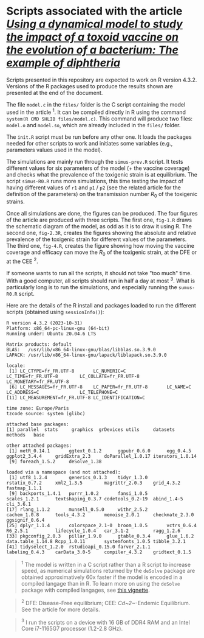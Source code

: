 # Scripts associated with the article [*Using a dynamical model to study the impact of a toxoid vaccine on the evolution of a bacterium: The example of diphtheria*](<https://doi.org/10.1016/j.ecolmodel.2023.110569>)

Scripts presented in this repository are expected to work on R version 4.3.2. Versions of the R packages used to produce the results shown are presented at the end of the document.

The file `model.c` in the `files/` folder is the C script containing the model used in the article <sup>1</sup>. It can be compiled directly in R using the command `system(R CMD SHLIB files/model.c)`. This command will produce two files: `model.o` and `model.so`, which are already included in the `files/` folder.

The `init.R` script must be run before any other one. It loads the packages needed for other scripts to work and initiates some variables (e.g., parameters values used in the model).

The simulations are mainly run through the `simus-prev.R` script. It tests different values for six parameters of the model (+ the vaccine coverage) and checks what the prevalence of the toxigenic strain is at equilibrium. The script `simus-R0.R` runs more simulations, this time testing the impact of having different values of `r1` and `p1` / `p2` (see the related article for the definition of the parameters) on the transmission number $R_0$ of the toxigenic strains.

Once all simulations are done, the figures can be produced. The four figures of the article are produced with three scripts. The first one, `fig-1.R` draws the schematic diagram of the model, as odd as it is to draw it using R. The second one, `fig-2.3R`, creates the figures showing the absolute and relative prevalence of the toxigenic strain for different values of the parameters. The third one, `fig-4.R`, creates the figure showing how moving the vaccine coverage and efficacy can move the $R_0$ of the toxigenic strain, at the DFE or at the CEE <sup>2</sup>.

If someone wants to run all the scripts, it should not take "too much" time. With a good computer, all scripts should run in half a day at most <sup>3</sup>. What is particularly long is to run the simulations, and especially running the `sumus-R0.R` script.

Here are the details of the R install and packages loaded to run the different scripts (obtained using `sessionInfo()`):

```
R version 4.3.2 (2023-10-31)
Platform: x86_64-pc-linux-gnu (64-bit)
Running under: Ubuntu 20.04.6 LTS

Matrix products: default
BLAS:   /usr/lib/x86_64-linux-gnu/blas/libblas.so.3.9.0 
LAPACK: /usr/lib/x86_64-linux-gnu/lapack/liblapack.so.3.9.0

locale:
 [1] LC_CTYPE=fr_FR.UTF-8       LC_NUMERIC=C               LC_TIME=fr_FR.UTF-8        LC_COLLATE=fr_FR.UTF-8     LC_MONETARY=fr_FR.UTF-8   
 [6] LC_MESSAGES=fr_FR.UTF-8    LC_PAPER=fr_FR.UTF-8       LC_NAME=C                  LC_ADDRESS=C               LC_TELEPHONE=C            
[11] LC_MEASUREMENT=fr_FR.UTF-8 LC_IDENTIFICATION=C       

time zone: Europe/Paris
tzcode source: system (glibc)

attached base packages:
[1] parallel  stats     graphics  grDevices utils     datasets  methods   base     

other attached packages:
 [1] metR_0.14.1       ggtext_0.1.2      ggpubr_0.6.0      egg_0.4.5         ggplot2_3.4.4     gridExtra_2.3     doParallel_1.0.17 iterators_1.0.14 
 [9] foreach_1.5.2     deSolve_1.38     

loaded via a namespace (and not attached):
 [1] utf8_1.2.4        generics_0.1.3    tidyr_1.3.0       rstatix_0.7.2     xml2_1.3.5        magrittr_2.0.3    grid_4.3.2        fastmap_1.1.1    
 [9] backports_1.4.1   purrr_1.0.2       fansi_1.0.5       scales_1.2.1      textshaping_0.3.7 codetools_0.2-19  abind_1.4-5       cli_3.6.1        
[17] rlang_1.1.2       munsell_0.5.0     withr_2.5.2       cachem_1.0.8      tools_4.3.2       memoise_2.0.1     checkmate_2.3.0   ggsignif_0.6.4   
[25] dplyr_1.1.4       colorspace_2.1-0  broom_1.0.5       vctrs_0.6.4       R6_2.5.1          lifecycle_1.0.4   car_3.1-2         ragg_1.2.6       
[33] pkgconfig_2.0.3   pillar_1.9.0      gtable_0.3.4      glue_1.6.2        data.table_1.14.8 Rcpp_1.0.11       systemfonts_1.0.5 tibble_3.2.1     
[41] tidyselect_1.2.0  rstudioapi_0.15.0 farver_2.1.1      labeling_0.4.3    carData_3.0-5     compiler_4.3.2    gridtext_0.1.5
```

> <sup>1</sup> The model is written in a C script rather than a R script to increase speed, as numerical simulations returned by the `deSolve` package are obtained approximatively 60x faster if the model is encoded in a compiled langage than in R. To learn more on using the `deSolve` package with compiled langages, see [this vignette](https://cran.r-project.org/web/packages/deSolve/vignettes/compiledCode.pdf).

> <sup>2</sup> DFE: Disease-Free equilibrium; CEE: *Cd~2~*-Endemic Equilibrium. See the article for more details.

> <sup>3</sup> I run the scripts on a device with 16 GB of DDR4 RAM and an Intel Core i7-1165G7 processor (1.2-2.8 GHz).
